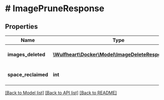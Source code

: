# # ImagePruneResponse

## Properties

Name | Type | Description | Notes
------------ | ------------- | ------------- | -------------
**images_deleted** | [**\Wulfheart\Docker\Model\ImageDeleteResponseItem[]**](ImageDeleteResponseItem.md) | Images that were deleted | [optional]
**space_reclaimed** | **int** | Disk space reclaimed in bytes | [optional]

[[Back to Model list]](../../README.md#models) [[Back to API list]](../../README.md#endpoints) [[Back to README]](../../README.md)

